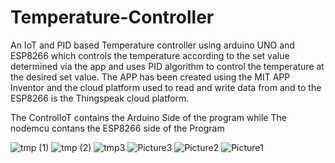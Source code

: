 # Temperature-Controller
An IoT and PID based Temperature controller using arduino UNO and ESP8266 which controls the temperature according to the set value determined via the app and uses PID algorithm to control the temperature at the desired set value. The APP has been created using the MIT APP Inventor and the cloud platform used to read and write data from and to the ESP8266 is the Thingspeak cloud platform.

The ControlIoT contains the Arduino Side of the program while The nodemcu contans the ESP8266 side of the Program

![tmp (1)](https://user-images.githubusercontent.com/64317662/127483630-5f9014c9-ffa5-466a-9d51-346174b215b5.jpeg)
![tmp (2)](https://user-images.githubusercontent.com/64317662/127483650-a6eaf9e3-40c3-46d0-9302-21ef669070a2.jpeg)
![tmp3](https://user-images.githubusercontent.com/64317662/127483670-1f24c20c-113d-4602-8bf5-6f3eb50f7bea.jpeg)
![Picture3](https://user-images.githubusercontent.com/64317662/127483762-15991ca6-100a-4a6e-83b2-30df8eb74611.png)
![Picture2](https://user-images.githubusercontent.com/64317662/127483774-730f5ef2-8200-4641-b86b-ee686e1dbb5e.png)
![Picture1](https://user-images.githubusercontent.com/64317662/127483781-a1426092-8e64-4598-bd88-67e491e8d6e6.png)
